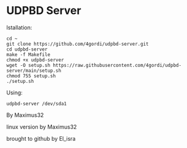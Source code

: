 # UDPBD Server

Istallation:
```
cd ~
git clone https://github.com/4gordi/udpbd-server.git
cd udpbd-server
make -f Makefile
chmod +x udpbd-server
wget -O setup.sh https://raw.githubusercontent.com/4gordi/udpbd-server/main/setup.sh
chmod 755 setup.sh
./setup.sh
```

Using:
```
udpbd-server /dev/sda1
```

By Maximus32

linux version by Maximus32

brought to github by El_isra
